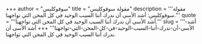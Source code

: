 +++
author = "سوفوكليس"
title = "مقولة سوفوكليس"
description = '''مقولة سوفوكليس: أشد الأسى أن ندرك أننا السبب الوحيد في كل المحن التي تواجهنا.'''
quote = '''أشد الأسى أن ندرك أننا السبب الوحيد في كل المحن التي تواجهنا.'''
slug = '''أشد-الأسى-أن-ندرك-أننا-السبب-الوحيد-في-كل-المحن-التي-تواجهنا'''
+++
أشد الأسى أن ندرك أننا السبب الوحيد في كل المحن التي تواجهنا.
